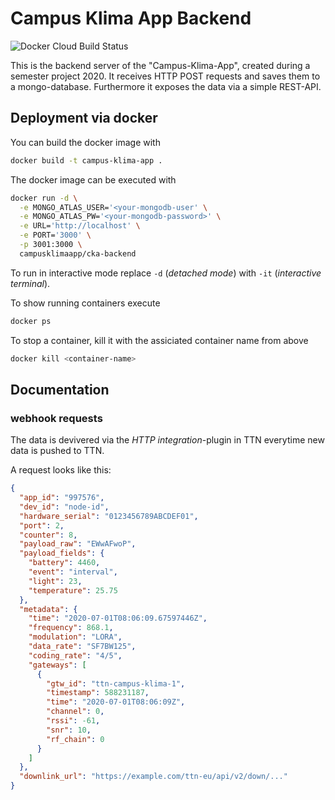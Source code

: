 # Campus Klima App Backend

![Docker Cloud Build Status](https://img.shields.io/docker/cloud/build/campusklimaapp/cka-backend)

This is the backend server of the "Campus-Klima-App", created during a semester project 2020.
It receives HTTP POST requests and saves them to a mongo-database.
Furthermore it exposes the data via a simple REST-API.

## Deployment via docker

You can build the docker image with

```bash
docker build -t campus-klima-app .
```

The docker image can be executed with

```bash
docker run -d \
  -e MONGO_ATLAS_USER='<your-mongodb-user' \
  -e MONGO_ATLAS_PW='<your-mongodb-password>' \
  -e URL='http://localhost' \
  -e PORT='3000' \
  -p 3001:3000 \
  campusklimaapp/cka-backend
```

To run in interactive mode replace `-d` (_detached mode_) with `-it` (_interactive terminal_).

To show running containers execute

```bash
docker ps
```

To stop a container, kill it with the assiciated container name from above

```bash
docker kill <container-name>
```

## Documentation

### webhook requests

The data is devivered via the _HTTP integration_-plugin in TTN everytime new data is pushed to TTN.

A request looks like this:

```json
{
  "app_id": "997576",
  "dev_id": "node-id",
  "hardware_serial": "0123456789ABCDEF01",
  "port": 2,
  "counter": 8,
  "payload_raw": "EWwAFwoP",
  "payload_fields": {
    "battery": 4460,
    "event": "interval",
    "light": 23,
    "temperature": 25.75
  },
  "metadata": {
    "time": "2020-07-01T08:06:09.67597446Z",
    "frequency": 868.1,
    "modulation": "LORA",
    "data_rate": "SF7BW125",
    "coding_rate": "4/5",
    "gateways": [
      {
        "gtw_id": "ttn-campus-klima-1",
        "timestamp": 588231187,
        "time": "2020-07-01T08:06:09Z",
        "channel": 0,
        "rssi": -61,
        "snr": 10,
        "rf_chain": 0
      }
    ]
  },
  "downlink_url": "https://example.com/ttn-eu/api/v2/down/..."
}
```

